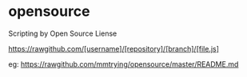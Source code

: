 # opensource
Scripting by Open Source Liense

https://rawgithub.com/[username]/[repository]/[branch]/[file.js]

eg:  https://rawgithub.com/mmtrying/opensource/master/README.md
